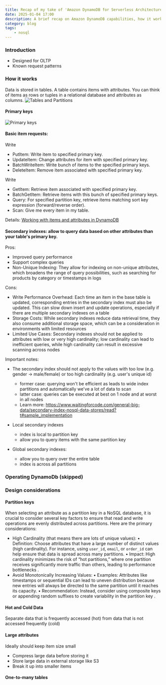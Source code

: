 ```yaml
---
title: Recap of my take of 'Amazon DynamoDB for Serverless Architectures' course
date: 2025-01-04 17:00
description: A brief recap on Amazon DynamoDB capabilities, how it works, how to operate it and a few design considerations
category: blog
tags:
    - nosql
---
```



### Introduction
- Designed for OLTP
- Known request patterns

### How it works

Data is stored in tables. A table contains items with attributes.
You can think of items as rows or tuples in a relational database and attributes as columns.
![Tables and Partitions](https://hlogs-bucket.s3.ap-southeast-1.amazonaws.com/tables-and-partitions-dynamo-db.png "Tables and Partitions")

#### Primary keys
![Primary keys](https://hlogs-bucket.s3.ap-southeast-1.amazonaws.com/dynamo-db-primary-keys.png "Primary keys")

#### Basic item requests:
Write
- PutItem: Write item to specified primary key.
- UpdateItem: Change attributes for item with specified primary key.
- BatchWriteItem: Write bunch of items to the specified primary keys.
- DeleteItem: Remove item associated with specified primary key.

Write
- GetItem:  Retrieve item associated with specified primary key.
- BatchGetItem: Retrieve items with this bunch of specified primary keys.
- Query: For specified partition key, retrieve items matching sort key expression (forward/reverse order).
- Scan: Give me every item in my table.

Details: [Working with items and attributes in DynamoDB](https://docs.aws.amazon.com/amazondynamodb/latest/developerguide/WorkingWithItems.html?t)

#### Secondary indexes: allow to query data based on other attributes than your table's primary key.
Pros:
- Improved query performance
- Support complex queries
- Non-Unique Indexing: They allow for indexing on non-unique attributes, which broadens the range of query possibilities, such as searching for products by category or timestamps in logs

Cons:
- Write Performance Overhead: Each time an item in the base table is updated, corresponding entries in the secondary index must also be updated. This can slow down insert and update operations, especially if there are multiple secondary indexes on a table
- Storage Costs: While secondary indexes reduce data retrieval time, they also consume additional storage space, which can be a consideration in environments with limited resources
- Limited Use Cases: Secondary indexes should not be applied to attributes with low or very high cardinality; low cardinality can lead to inefficient queries, while high cardinality can result in excessive scanning across nodes

Important notes:
- The secondary index should not apply to the values with too low (e.g. gender -> male/female) or too high cardinality (e.g. user's unique id)
    * former case: querying won't be efficient as leads to wide index partitions and automatically we've a lot of data to scan
    * latter case: queries can be executed at best on 1 node and at worst in all nodes
    * Learn more: https://www.waitingforcode.com/general-big-data/secondary-index-nosql-data-stores/read?t#sample_implementation

- Local secondary indexes
    * index is local to partition key
    * allow you to query items with the same partition key
- Global secondary indexes:
    * allow you to query over the entire table
    * index is across all partitions


### Operating DynamoDb (skipped)

### Design considerations

#### Partition keys
When selecting an attribute as a partition key in a NoSQL database, it is crucial to consider several key factors to ensure that read and write operations are evenly distributed across partitions. Here are the primary considerations:
- High Cardinality (that means there are lots of unique values):
	•	Definition: Choose attributes that have a large number of distinct values (high cardinality). For instance, using `user_id`, `email`, or `order_id` can help ensure that data is spread across many partitions.
	•	Impact: High cardinality minimizes the risk of “hot partitions,” where one partition receives significantly more traffic than others, leading to performance bottlenecks .
- Avoid Monotonically Increasing Values:
	•	Examples: Attributes like timestamps or sequential IDs can lead to uneven distribution because new entries will always be directed to the same partition until it reaches its capacity.
	•	Recommendation: Instead, consider using composite keys or appending random suffixes to create variability in the partition key .

#### Hot and Cold Data
Separate data that is frequently accessed (hot) from data that is not accessed frequently (cold)

#### Large attributes
Ideally should keep item size small
- Compress large data before storing it
- Store large data in external storage like S3
- Break it up into smaller items

#### One-to-many tables

